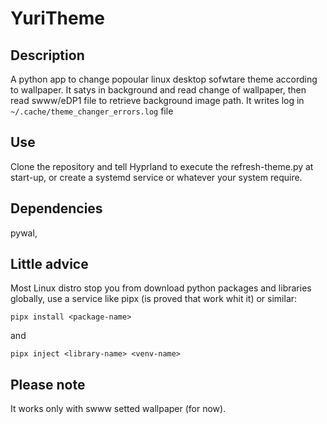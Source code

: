 # YuriTheme

## Description

 A python app to change popoular linux desktop sofwtare theme according to wallpaper. It satys in background and read change of wallpaper, then read swww/eDP1 file to retrieve background image path.
 It writes log in `~/.cache/theme_changer_errors.log` file

## Use

Clone the repository and tell Hyprland to execute the refresh-theme.py at start-up, or create a systemd service or whatever your system require.

## Dependencies

pywal,

## Little advice

Most Linux distro stop you from download python packages and libraries globally, use a service like pipx (is proved that work whit it) or similar:

`pipx install <package-name>`

and

`pipx inject <library-name> <venv-name>`

## Please note

It works only with swww setted wallpaper (for now).
